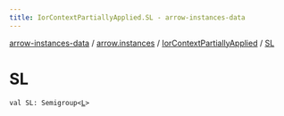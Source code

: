 ```yaml
---
title: IorContextPartiallyApplied.SL - arrow-instances-data
---
```


[arrow-instances-data](../../index.html) / [arrow.instances](../index.html) / [IorContextPartiallyApplied](index.html) / [SL](./-s-l.html)

# SL

`val SL: Semigroup<`[`L`](index.html#L)`>`